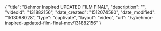 {
    "title": "Behmor Inspired UPDATED FILM FINAL",
    "description": "",
    "videoid": "131882156",
    "date_created": "1512074580",
    "date_modified": "1513098028",
    "type": "captivate",
    "layout": "video",
    "url": "\/v\/behmor-inspired-updated-film-final-mov\/131882156"
}